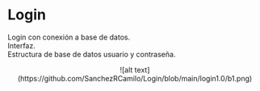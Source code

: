 # Login
Login con conexión a base de datos.<br>
Interfaz.<br>
Estructura de base de datos usuario y contraseña.<br>

<center>![alt text](https://github.com/SanchezRCamilo/Login/blob/main/login1.0/b1.png)</center>
